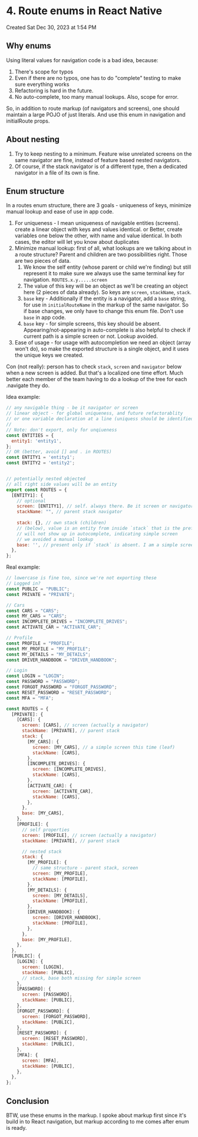 # 4. Route enums in React Native
Created Sat Dec 30, 2023 at 1:54 PM

## Why enums
Using literal values for navigation code is a bad idea, because:
1. There's scope for typos
2. Even if there are no typos, one has to do "complete" testing to make sure everything works
3. Refactoring is hard in the future.
4. No auto-complete, too many manual lookups. Also, scope for error.

So, in addition to route markup (of navigators and screens), one should maintain a large POJO of just literals. And use this enum in navigation and initialRoute props.

## About nesting
1. Try to keep nesting to a minimum. Feature wise unrelated screens on the same navigator are fine, instead of feature based nested navigators. 
2. Of course, if the stack navigator is of a different type, then a dedicated navigator in a file of its own is fine.

## Enum structure
In a routes enum structure, there are 3 goals - uniqueness of keys, minimize manual lookup and ease of use in app code.

1. For uniqueness - I mean uniqueness of navigable entities (screens). create a linear object with keys and values identical. or Better, create variables one below the other, with name and value identical. In both cases, the editor will let you know about duplicates
2. Minimize manual lookup: first of all, what lookups are we talking about in a route structure? Parent and children are two possibilities right. Those are two pieces of data.  
	1. We know the self entity (whose parent or child we're finding) but still represent it to make sure we always use the same terminal key for navigation. `ROUTES.x.y.....screen`
	2. The value of this key will be an object  as we'll be creating an object here (2 pieces of data already). So keys are `screen`, `stackName`, `stack`.
	3. `base` key - Additionally if the entity is a navigator, add a `base` string, for use in `initialRouteName` in the markup of the same navigator. So if base changes, we only have to change this enum file. Don't use `base` in app code.
	4. `base` key - for simple screens, this key should be absent. Appearing/not-appearing in auto-complete is also helpful to check if current path is a simple screen or not. Lookup avoided.
3. Ease of usage - for usage with autocompletion we need an object (array won't do), so make the exported structure is a single object, and it uses the unique keys we created.

Con (not really): person has to check `stack`, `screen` and `navigator` below when a new screen is added. But that's a localized one time effort. Much better each member of the team having to do a lookup of the tree for each .navigate they do.

Idea example:
```js
// any navigable thing - be it navigator or screen
// linear object - for global uniqueness, and future refactorablity
// or one variable declaration at a line (uniquess should be identified)
//
// Note: don't export, only for unqiueness
const ENTITIES = {
  entity1: 'entity1',
};
// OR (better, avoid [] and . in ROUTES)
const ENTITY1 = 'entity1';
const ENTITY2 = 'entity2';


// potentially nested objected
// all right side values will be an entity
export const ROUTES = {
  [ENTITY1]: {
    // optional
    screen: [ENTITY1], // self. always there. Be it screen or navigator. Ik, duplicate, but can't do anything here. And dynamic generation will break autocompletion
    stackName: "", // parent stack navigator
    
    stack: {}, // own stack (children)
    // (below), value is an entity from inside `stack` that is the preferred stack screen
    // will not show up in autocomplete, indicating simple screen
    // we avoided a manual lookup
    base: '', // present only if `stack` is absent. I am a simple screen.
  },
};
```

Real example:
```js
// lowercase is fine too, since we're not exporting these
// Logged in?
const PUBLIC = "PUBLIC";
const PRIVATE = "PRIVATE";

// Cars
const CARS = "CARS";
const MY_CARS = "CARS";
const INCOMPLETE_DRIVES = "INCOMPLETE_DRIVES";
const ACTIVATE_CAR = "ACTIVATE_CAR";

// Profile
const PROFILE = "PROFILE";
const MY_PROFILE = "MY_PROFILE";
const MY_DETAILS = "MY_DETAILS";
const DRIVER_HANDBOOK = "DRIVER_HANDBOOK";

// Login
const LOGIN = "LOGIN";
const PASSWORD = "PASSWORD";
const FORGOT_PASSWORD = "FORGOT_PASSWORD";
const RESET_PASSWORD = "RESET_PASSWORD";
const MFA = "MFA";

const ROUTES = {
  [PRIVATE]: {
    [CARS]: {
      screen: [CARS], // screen (actually a navigator)
      stackName: [PRIVATE], // parent stack
      stack: {
        [MY_CARS]: {
          screen: [MY_CARS], // a simple screen this time (leaf)
          stackName: [CARS],
        },
        [INCOMPLETE_DRIVES]: {
          screen: [INCOMPLETE_DRIVES],
          stackName: [CARS],
        },
        [ACTIVATE_CAR]: {
          screen: [ACTIVATE_CAR],
          stackName: [CARS],
        },
      },
      base: [MY_CARS],
    },
    [PROFILE]: {
      // self properties
      screen: [PROFILE], // screen (actually a navigator)
      stackName: [PRIVATE], // parent stack

      // nested stack
      stack: {
        [MY_PROFILE]: {
          // same structure - parent stack, screen
          screen: [MY_PROFILE],
          stackName: [PROFILE],
        },
        [MY_DETAILS]: {
          screen: [MY_DETAILS],
          stackName: [PROFILE],
        },
        [DRIVER_HANDBOOK]: {
          screen: [DRIVER_HANDBOOK],
          stackName: [PROFILE],
        },
      },
      base: [MY_PROFILE],
    },
  },
  [PUBLIC]: {
    [LOGIN]: {
      screen: [LOGIN],
      stackName: [PUBLIC],
      // stack, base both missing for simple screen
    },
    [PASSWORD]: {
      screen: [PASSWORD],
      stackName: [PUBLIC],
    },
    [FORGOT_PASSWORD]: {
      screen: [FORGOT_PASSWORD],
      stackName: [PUBLIC],
    },
    [RESET_PASSWORD]: {
      screen: [RESET_PASSWORD],
      stackName: [PUBLIC],
    },
    [MFA]: {
      screen: [MFA],
      stackName: [PUBLIC],
    },
  },
};
```

## Conclusion
BTW, use these enums in the markup. I spoke about markup first since it's build in to React navigation, but markup according to me comes after enum is ready.